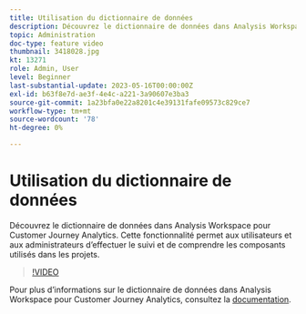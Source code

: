```yaml
---
title: Utilisation du dictionnaire de données
description: Découvrez le dictionnaire de données dans Analysis Workspace pour Customer Journey Analytics. Cette fonctionnalité permet aux utilisateurs et aux administrateurs d’effectuer le suivi et de comprendre les composants utilisés dans les projets. 
topic: Administration
doc-type: feature video
thumbnail: 3418028.jpg
kt: 13271
role: Admin, User
level: Beginner
last-substantial-update: 2023-05-16T00:00:00Z
exl-id: b63f8e7d-ae3f-4e4c-a221-3a90607e3ba3
source-git-commit: 1a23bfa0e22a8201c4e39131fafe09573c829ce7
workflow-type: tm+mt
source-wordcount: '78'
ht-degree: 0%

---
```


# Utilisation du dictionnaire de données

Découvrez le dictionnaire de données dans Analysis Workspace pour Customer Journey Analytics. Cette fonctionnalité permet aux utilisateurs et aux administrateurs d’effectuer le suivi et de comprendre les composants utilisés dans les projets. 

>[!VIDEO](https://video.tv.adobe.com/v/3418028/?quality=12&learn=on)

Pour plus d’informations sur le dictionnaire de données dans Analysis Workspace pour Customer Journey Analytics, consultez la [documentation](https://experienceleague.adobe.com/docs/analytics-platform/using/cja-components/data-dictionary/data-dictionary-overview.html?lang=fr).
